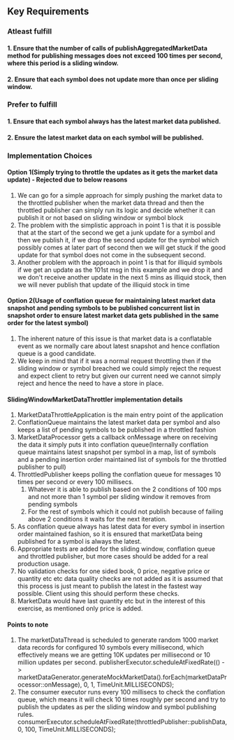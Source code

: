 ## Key Requirements

### Atleast fulfill

#### 1. Ensure that the number of calls of publishAggregatedMarketData method for publishing messages does not exceed 100 times per second, where this period is a sliding window.
#### 2. Ensure that each symbol does not update more than once per sliding window.

### Prefer to fulfill
#### 1. Ensure that each symbol always has the latest market data published.
#### 2. Ensure the latest market data on each symbol will be published.

### Implementation Choices


#### Option 1(Simply trying to throttle the updates as it gets the market data update) - Rejected due to below reasons
1. We can go for a simple approach for simply pushing the market data to the throttled publisher when the market data thread and then the throttled publisher can simply run its logic and decide whether it can publish it or not based on sliding window or symbol block
2. The problem with the simplistic approach in point 1 is that it is possible that at the start of the second we get a junk update for a symbol and then we publish it, if we drop the second update for the symbol which possibly comes at later part of second then we will get stuck if the good update for that symbol does not come in the subsequent second.
3. Another problem with the approach in point 1 is that for illiquid symbols if we get an update as the 101st msg in this example and we drop it and we don't receive another update in the next 5 mins as illiquid stock, then we will never publish that update of the illiquid stock in time

#### Option 2(Usage of conflation queue for maintaining latest market data snapshot and pending symbols to be published concurrent list in snapshot order to ensure latest market data gets published in the same order for the latest symbol) 
1. The inherent nature of this issue is that market data is a conflatable event as we normally care about latest snapshot and hence conflation queue is a good candidate.
2. We keep in mind that if it was a normal request throttling then if the sliding window or symbol breached we could simply reject the request and expect client to retry but given our current need we cannot simply reject and hence the need to have a store in place.

#### SlidingWindowMarketDataThrottler implementation details

1) MarketDataThrottleApplication is the main entry point of the application
2) ConflationQueue maintains the latest market data per symbol and also keeps a list of pending symbols to be published in a throttled fashion
3) MarketDataProcessor gets a callback onMessage where on receiving the data it simply puts it into conflation queue(Internally conflation queue maintains latest snapshot per symbol in a map, list of symbols and a pending insertion order maintained list of symbols for the throttled publisher to pull)
4) ThrottledPublisher keeps polling the conflation queue for messages 10 times per second or every 100 millisecs.
   1) Whatever it is able to publish based on the 2 conditions of 100 mps and not more than 1 symbol per sliding window it removes from pending symbols 
   2) For the rest of symbols which it could not publish because of failing above 2 conditions it waits for the next iteration.
5) As conflation queue always has latest data for every symbol in insertion order maintained fashion, so it is ensured that marketData being published for a symbol is always the latest.
6) Appropriate tests are added for the sliding window, conflation queue and throttled publisher, but more cases should be added for a real production usage.
7) No validation checks for one sided book, 0 price, negative price or quantity etc etc data quality checks are not added as it is assumed that this process is just meant to publish the latest in the fastest way possible. Client using this should perform these checks.
8) MarketData would have last quantity etc but in the interest of this exercise, as mentioned only price is added.

#### Points to note
1) The marketDataThread is scheduled to generate random 1000 market data records for configured 10 symbols every millisecond, 
which effectively means we are getting 10K updates per millisecond or 10 million updates per second.
        publisherExecutor.scheduleAtFixedRate(() -> marketDataGenerator.generateMockMarketData().forEach(marketDataProcessor::onMessage), 0, 1, TimeUnit.MILLISECONDS);
2) The consumer executor runs every 100 millisecs to check the conflation queue, which means it will check 10 times roughly per second and try to publish the updates 
as per the sliding window and symbol publishing rules.
        consumerExecutor.scheduleAtFixedRate(throttledPublisher::publishData, 0, 100, TimeUnit.MILLISECONDS);

